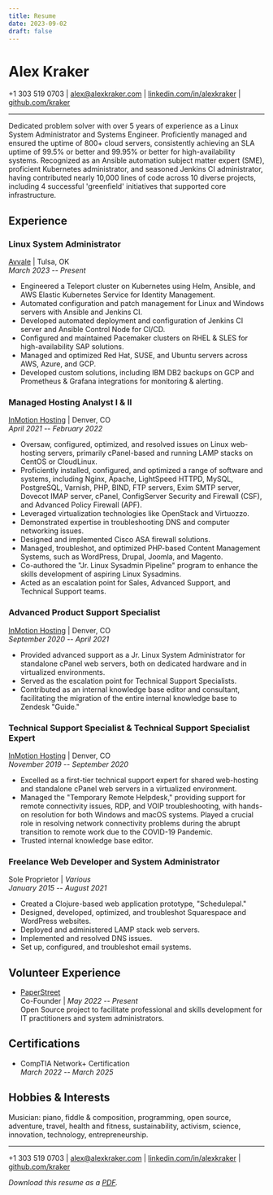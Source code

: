 ```yaml
---
title: Resume
date: 2023-09-02
draft: false
---
```


# Alex Kraker

+1 303 519 0703 | alex@alexkraker.com |
[linkedin.com/in/alexkraker](https://linkedin.com/in/alexkraker) |
[github.com/kraker](https://github.com/kraker)

---

Dedicated problem solver with over 5 years of experience as a Linux System
Administrator and Systems Engineer. Proficiently managed and ensured the uptime
of 800+ cloud servers, consistently achieving an SLA uptime of 99.5% or better
and 99.95% or better for high-availability systems. Recognized as an Ansible
automation subject matter expert (SME), proficient Kubernetes administrator, and
seasoned Jenkins CI administrator, having contributed nearly 10,000 lines of
code across 10 diverse projects, including 4 successful 'greenfield' initiatives
that supported core infrastructure.

## Experience

### Linux System Administrator

[Avvale](https://www.avvale.com) | Tulsa, OK\
_March 2023 -- Present_

* Engineered a Teleport cluster on Kubernetes using Helm, Ansible, and AWS
  Elastic Kubernetes Service for Identity Management.
* Automated configuration and patch management for Linux and Windows servers
  with Ansible and Jenkins CI.
* Developed automated deployment and configuration of Jenkins CI server and
  Ansible Control Node for CI/CD.
* Configured and maintained Pacemaker clusters on RHEL & SLES for
  high-availability SAP solutions.
* Managed and optimized Red Hat, SUSE, and Ubuntu servers across AWS, Azure, and
  GCP.
* Developed custom solutions, including IBM DB2 backups on GCP and Prometheus &
  Grafana integrations for monitoring & alerting.

### Managed Hosting Analyst I & II

[InMotion Hosting](https://www.inmotionhosting.com/) | Denver, CO\
_April 2021 -- February 2022_

* Oversaw, configured, optimized, and resolved issues on Linux web-hosting
  servers, primarily cPanel-based and running LAMP stacks on CentOS or
  CloudLinux.
* Proficiently installed, configured, and optimized a range of software and
  systems, including Nginx, Apache, LightSpeed HTTPD, MySQL, PostgreSQL,
  Varnish, PHP, BIND, FTP servers, Exim SMTP server, Dovecot IMAP server,
  cPanel, ConfigServer Security and Firewall (CSF), and Advanced Policy
  Firewall (APF).
* Leveraged virtualization technologies like OpenStack and Virtuozzo.
* Demonstrated expertise in troubleshooting DNS and computer networking issues.
* Designed and implemented Cisco ASA firewall solutions.
* Managed, troubleshot, and optimized PHP-based Content Management Systems, such
  as WordPress, Drupal, Joomla, and Magento.
* Co-authored the "Jr. Linux Sysadmin Pipeline" program to enhance the skills
  development of aspiring Linux Sysadmins.
* Acted as an escalation point for Sales, Advanced Support, and Technical
  Support teams.

### Advanced Product Support Specialist

[InMotion Hosting](https://www.inmotionhosting.com/) | Denver, CO\
_September 2020 -- April 2021_

* Provided advanced support as a Jr. Linux System Administrator for standalone
  cPanel web servers, both on dedicated hardware and in virtualized environments.
* Served as the escalation point for Technical Support Specialists.
* Contributed as an internal knowledge base editor and consultant, facilitating
  the migration of the entire internal knowledge base to Zendesk "Guide."

### Technical Support Specialist & Technical Support Specialist Expert

[InMotion Hosting](https://www.inmotionhosting.com/) | Denver, CO\
_November 2019 -- September 2020_

* Excelled as a first-tier technical support expert for shared web-hosting and
  standalone cPanel web servers in a virtualized environment.
* Managed the "Temporary Remote Helpdesk," providing support for remote
  connectivity issues, RDP, and VOIP troubleshooting, with hands-on resolution
  for both Windows and macOS systems. Played a crucial role in resolving network
  connectivity problems during the abrupt transition to remote work due to the
  COVID-19 Pandemic.
* Trusted internal knowledge base editor.

### Freelance Web Developer and System Administrator

Sole Proprietor | _Various_\
_January 2015 -- August 2021_

* Created a Clojure-based web application prototype, "Schedulepal."
* Designed, developed, optimized, and troubleshot Squarespace and WordPress 
  websites.
* Deployed and administered LAMP stack web servers.
* Implemented and resolved DNS issues.
* Set up, configured, and troubleshot email systems.

## Volunteer Experience

* [PaperStreet](https://github.com/paperstreetco)\
  Co-Founder | _May 2022 -- Present_\
  Open Source project to facilitate professional and skills development for
  IT practitioners and system administrators.

## Certifications

* CompTIA Network+ Certification\
  _March 2022 -- March 2025_

## Hobbies & Interests

Musician: piano, fiddle & composition, programming, open source, adventure,
travel, health and fitness, sustainability, activism, science, innovation,
technology, entrepreneurship.

---

+1 303 519 0703 | alex@alexkraker.com |
[linkedin.com/in/alexkraker](https://linkedin.com/in/alexkraker) |
[github.com/kraker](https://github.com/kraker)

_Download this resume as a [PDF](alexkraker_resume_2023-09-02.pdf)._
